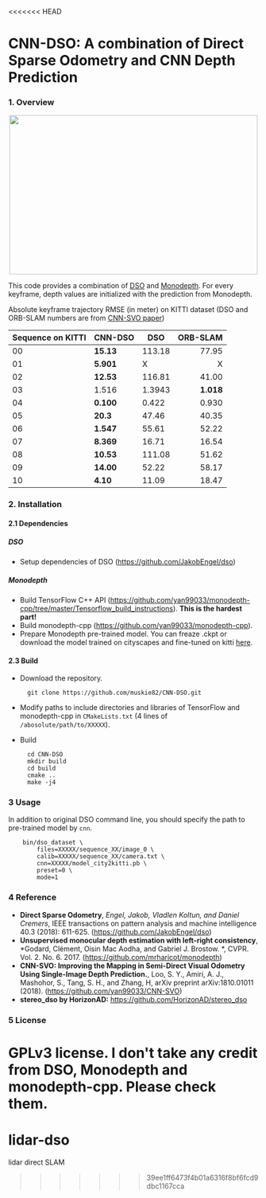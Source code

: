 <<<<<<< HEAD
# CNN-DSO: A combination of Direct Sparse Odometry and CNN Depth Prediction 

### 1. Overview
<p align="center"> <img src="https://github.com/muskie82/CNN-DSO/blob/master/gif/demo.gif" width="500" height="320"> </p>

This code provides a combination of [DSO](https://vision.in.tum.de/research/vslam/dso) and [Monodepth](http://visual.cs.ucl.ac.uk/pubs/monoDepth/).
For every keyframe, depth values are initialized with the prediction from Monodepth.

Absolute keyframe trajectory RMSE (in meter)
on KITTI dataset (DSO and ORB-SLAM numbers are from [CNN-SVO paper](https://arxiv.org/pdf/1810.01011.pdf))

|Sequence on KITTI|CNN-DSO|DSO|ORB-SLAM|
|---|---|---|---:|
|00|**15.13**|113.18|77.95|
|01|**5.901**|X|X|
|02|**12.53**|116.81|41.00|
|03|1.516|1.3943|**1.018**|
|04|**0.100**|0.422|0.930|
|05|**20.3**|47.46|40.35|
|06|**1.547**|55.61|52.22|
|07|**8.369**|16.71|16.54|
|08|**10.53**|111.08|51.62|
|09|**14.00**|52.22|58.17|
|10|**4.10**|11.09|18.47|

### 2. Installation
#### 2.1 Dependencies
##### DSO
- Setup dependencies of DSO (https://github.com/JakobEngel/dso)

##### Monodepth
- Build TensorFlow C++ API (https://github.com/yan99033/monodepth-cpp/tree/master/Tensorflow_build_instructions). **This is the hardest part!** 
- Build monodepth-cpp (https://github.com/yan99033/monodepth-cpp). 
- Prepare Monodepth pre-trained model. You can freaze .ckpt or download the model trained on cityscapes and fine-tuned on kitti [here](https://github.com/yan99033/monodepth-cpp/tree/master/model). 


#### 2.3 Build

- Download the repository.

		git clone https://github.com/muskie82/CNN-DSO.git

- Modify paths to include directories and libraries of TensorFlow and monodepth-cpp in `CMakeLists.txt` (4 lines of `/abosolute/path/to/XXXXX`).

- Build

		cd CNN-DSO
		mkdir build
		cd build
		cmake ..
		make -j4
	

### 3 Usage
In addition to original DSO command line, you should specify the path to pre-trained model by `cnn`.

		bin/dso_dataset \
			files=XXXXX/sequence_XX/image_0 \
			calib=XXXXX/sequence_XX/camera.txt \
			cnn=XXXXX/model_city2kitti.pb \
			preset=0 \
			mode=1


### 4 Reference
* **Direct Sparse Odometry**, *Engel, Jakob, Vladlen Koltun, and Daniel Cremers*, IEEE transactions on pattern analysis and machine intelligence 40.3 (2018): 611-625. (https://github.com/JakobEngel/dso)
* **Unsupervised monocular depth estimation with left-right consistency**, *Godard, Clément, Oisin Mac Aodha, and Gabriel J. Brostow. *, CVPR. Vol. 2. No. 6. 2017. (https://github.com/mrharicot/monodepth)
* **CNN-SVO: Improving the Mapping in Semi-Direct Visual Odometry Using Single-Image Depth Prediction.**, Loo, S. Y., Amiri, A. J., Mashohor, S., Tang, S. H., and Zhang, H, arXiv preprint arXiv:1810.01011 (2018).
(https://github.com/yan99033/CNN-SVO)
* **stereo_dso by HorizonAD:** https://github.com/HorizonAD/stereo_dso

### 5 License
GPLv3 license.
I don't take any credit from DSO, Monodepth and monodepth-cpp. Please check them.
=======
# lidar-dso
lidar direct SLAM
>>>>>>> 39ee1ff6473f4b01a6316f8bf6fcd9dbc1167cca
